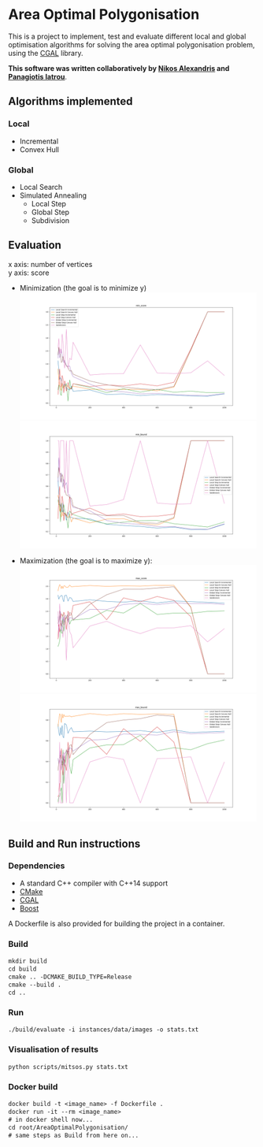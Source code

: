 # Area Optimal Polygonisation

This is a project to implement, test and evaluate different local and global optimisation algorithms for solving the area optimal polygonisation problem, using the [CGAL](https://www.cgal.org/) library.

**This software was written collaboratively by [Nikos Alexandris](https://github.com/nikos-alexandris) and [Panagiotis Iatrou](https://github.com/PanagiotisIatrou)**.

## Algorithms implemented

### Local

- Incremental
- Convex Hull

### Global

- Local Search
- Simulated Annealing
  - Local Step
  - Global Step
  - Subdivision

## Evaluation

x axis: number of vertices  
y axis: score

- Minimization (the goal is to minimize y)
  ![](assets/min_score.png)
  ![](assets/min_bound.png)

- Maximization (the goal is to maximize y):
  ![](assets/max_score.png)
  ![](assets/max_bound.png)

## Build and Run instructions

### Dependencies

- A standard C++ compiler with C++14 support
- [CMake](https://cmake.org/)
- [CGAL](https://www.cgal.org/)
- [Boost](https://www.boost.org/)

A Dockerfile is also provided for building the project in a container.

### Build

```shell
mkdir build
cd build
cmake .. -DCMAKE_BUILD_TYPE=Release
cmake --build .
cd ..
```

### Run

```shell
./build/evaluate -i instances/data/images -o stats.txt
```

### Visualisation of results

```shell
python scripts/mitsos.py stats.txt
```

### Docker build

```shell
docker build -t <image_name> -f Dockerfile .
docker run -it --rm <image_name>
# in docker shell now...
cd root/AreaOptimalPolygonisation/
# same steps as Build from here on...
```
